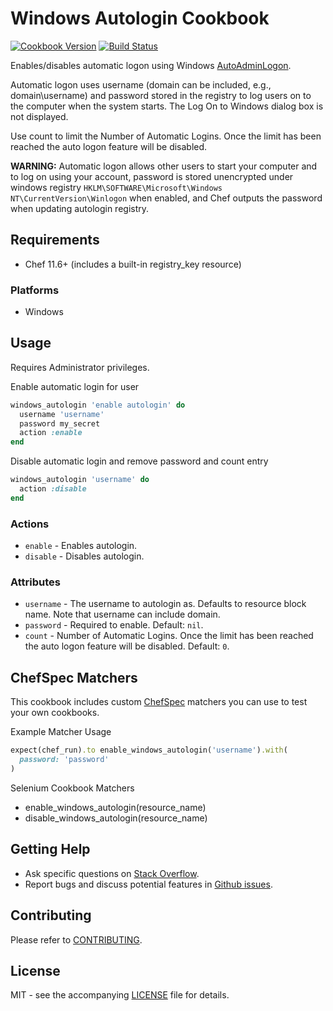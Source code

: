 # Windows Autologin Cookbook

[![Cookbook Version](http://img.shields.io/cookbook/v/windows_autologin.svg?style=flat-square)][cookbook]
[![Build Status](https://img.shields.io/appveyor/ci/dhoer/chef-windows-autologin/master.svg?style=flat-square)][win]

[cookbook]: https://supermarket.chef.io/cookbooks/windows_autologin
[win]: https://ci.appveyor.com/project/dhoer/chef-windows-autologin

Enables/disables automatic logon using Windows 
[AutoAdminLogon](https://technet.microsoft.com/en-us/library/cc939702.aspx).
 
Automatic logon uses username (domain can be included, e.g., 
domain\username) and password stored in the registry to log users on 
to the computer when the system starts. The Log On to Windows dialog 
box is not displayed.

Use count to limit the Number of Automatic Logins. Once the limit has 
been reached the auto logon feature will be disabled. 

**WARNING:** Automatic logon allows other users to start your computer 
and to log on using your account, password is stored 
unencrypted under windows registry 
`HKLM\SOFTWARE\Microsoft\Windows NT\CurrentVersion\Winlogon` when 
enabled, and Chef outputs the password when updating autologin registry.   
                                                  
## Requirements

- Chef 11.6+ (includes a built-in registry_key resource) 

### Platforms

- Windows

## Usage

Requires Administrator privileges. 

Enable automatic login for user

```ruby
windows_autologin 'enable autologin' do
  username 'username'
  password my_secret
  action :enable
end
```

Disable automatic login and remove password and count entry

```ruby
windows_autologin 'username' do
  action :disable
end
```

### Actions

- `enable` - Enables autologin.
- `disable` - Disables autologin.

### Attributes

* `username` -  The username to autologin as. Defaults to resource 
block name. Note that username can include domain.
* `password` - Required to enable. Default: `nil`.
* `count` - Number of Automatic Logins. Once the limit has been reached 
the auto logon feature will be disabled. Default: `0`.

## ChefSpec Matchers

This cookbook includes custom [ChefSpec](https://github.com/sethvargo/chefspec) matchers you can use to test 
your own cookbooks.

Example Matcher Usage

```ruby
expect(chef_run).to enable_windows_autologin('username').with(
  password: 'password'
)
```
      
Selenium Cookbook Matchers

- enable_windows_autologin(resource_name)
- disable_windows_autologin(resource_name)

## Getting Help

- Ask specific questions on [Stack Overflow](http://stackoverflow.com/questions/tagged/windows+autologin).
- Report bugs and discuss potential features in
[Github issues](https://github.com/dhoer/chef-windows_autologin/issues).

## Contributing

Please refer to [CONTRIBUTING](https://github.com/dhoer/chef-windows_autologin/blob/master/CONTRIBUTING.md).

## License

MIT - see the accompanying [LICENSE](https://github.com/dhoer/chef-windows_autologin/blob/master/LICENSE.md) file
for details.
